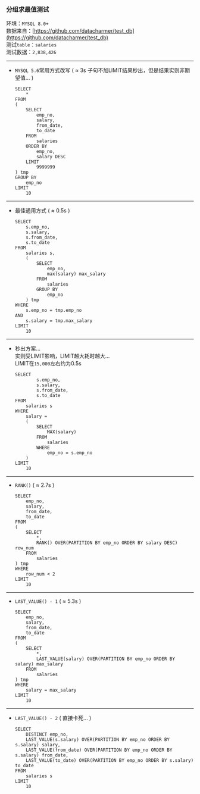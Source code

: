 ### 分组求最值测试

环境：`MYSQL 8.0+`  
数据来自：[https://github.com/datacharmer/test_db](https://github.com/datacharmer/test_db)  
测试`table`：`salaries`  
测试数据：`2,838,426`

---

* `MYSQL 5.6`常用方式改写 ( ≈ 3s 子句不加LIMIT结果秒出，但是结果实则非期望值... )
    ```
    SELECT 
        *
    FROM
    (
        SELECT
            emp_no,
            salary,
            from_date,
            to_date
        FROM
            salaries
        ORDER BY
            emp_no,
            salary DESC
        LIMIT
            9999999
    ) tmp
    GROUP BY
        emp_no
    LIMIT
        10
    
    ```
---

* 最佳通用方式  ( ≈ 0.5s )
    ```
    SELECT
        s.emp_no,
        s.salary,
        s.from_date,
        s.to_date
    FROM
        salaries s,
        (
            SELECT
                emp_no,
                max(salary) max_salary
            FROM
                salaries
            GROUP BY
                emp_no
        ) tmp
    WHERE
        s.emp_no = tmp.emp_no
    AND
        s.salary = tmp.max_salary 
    LIMIT
        10
    
    ```

---

* 秒出方案...  
实则受LIMIT影响，LIMIT越大耗时越大...  
LIMIT在`15,000`左右约为0.5s
    ```
    SELECT
            s.emp_no,
            s.salary,
            s.from_date,
            s.to_date
    FROM
        salaries s
    WHERE
        salary =
        (
            SELECT
                MAX(salary)
            FROM
                salaries
            WHERE
                emp_no = s.emp_no
        )
    LIMIT
        10
    ```

---

* `RANK()` ( ≈ 2.7s )
    ```
    SELECT
        emp_no,
        salary,
        from_date,
        to_date
    FROM
    (
        SELECT
            *,
            RANK() OVER(PARTITION BY emp_no ORDER BY salary DESC) row_num
        FROM
            salaries
    ) tmp
    WHERE
        row_num < 2
    LIMIT
        10
    ```

---

* `LAST_VALUE() - 1` ( ≈ 5.3s )
    ```
    SELECT
        emp_no,
        salary,
        from_date,
        to_date
    FROM
    (
        SELECT
            *,
            LAST_VALUE(salary) OVER(PARTITION BY emp_no ORDER BY salary) max_salary
        FROM
            salaries
    ) tmp
    WHERE
        salary = max_salary
    LIMIT
        10
    ```

---

* `LAST_VALUE() - 2` ( 直接卡死... )
    ```
    SELECT
        DISTINCT emp_no,
        LAST_VALUE(s.salary) OVER(PARTITION BY emp_no ORDER BY s.salary) salary,
        LAST_VALUE(from_date) OVER(PARTITION BY emp_no ORDER BY s.salary) from_date,
        LAST_VALUE(to_date) OVER(PARTITION BY emp_no ORDER BY s.salary) to_date
    FROM
        salaries s
    LIMIT
        10
    
    ```